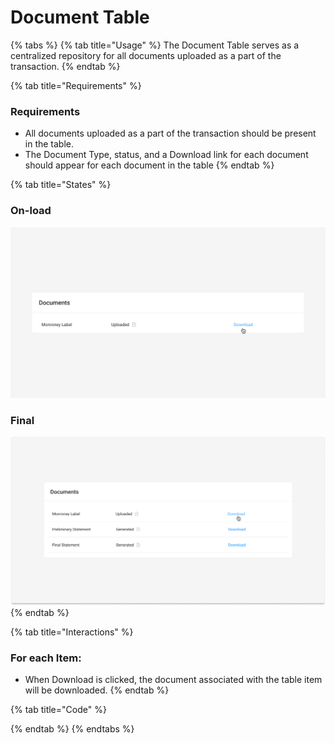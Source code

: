 # Document Table



{% tabs %}
{% tab title="Usage" %}
The Document Table serves as a centralized repository for all documents uploaded as a part of the transaction.
{% endtab %}

{% tab title="Requirements" %}
### Requirements

* All documents uploaded as a part of the transaction should be present in the table.
* The Document Type, status, and a Download link for each document should appear for each document in the table
{% endtab %}

{% tab title="States" %}
### On-load

![](../../../.gitbook/assets/documents.png)

### Final

![](../../../.gitbook/assets/object-table-documents-complete.png)
{% endtab %}

{% tab title="Interactions" %}
### For each Item:

* When Download is clicked, the document associated with the table item will be downloaded.
{% endtab %}

{% tab title="Code" %}

{% endtab %}
{% endtabs %}








